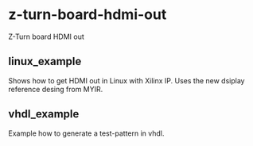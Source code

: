 # z-turn-board-hdmi-out
Z-Turn board HDMI out

## linux_example
Shows how to get HDMI out in Linux with Xilinx IP. Uses the new dsiplay reference desing from MYIR.

## vhdl_example
Example how to generate a test-pattern in vhdl.

